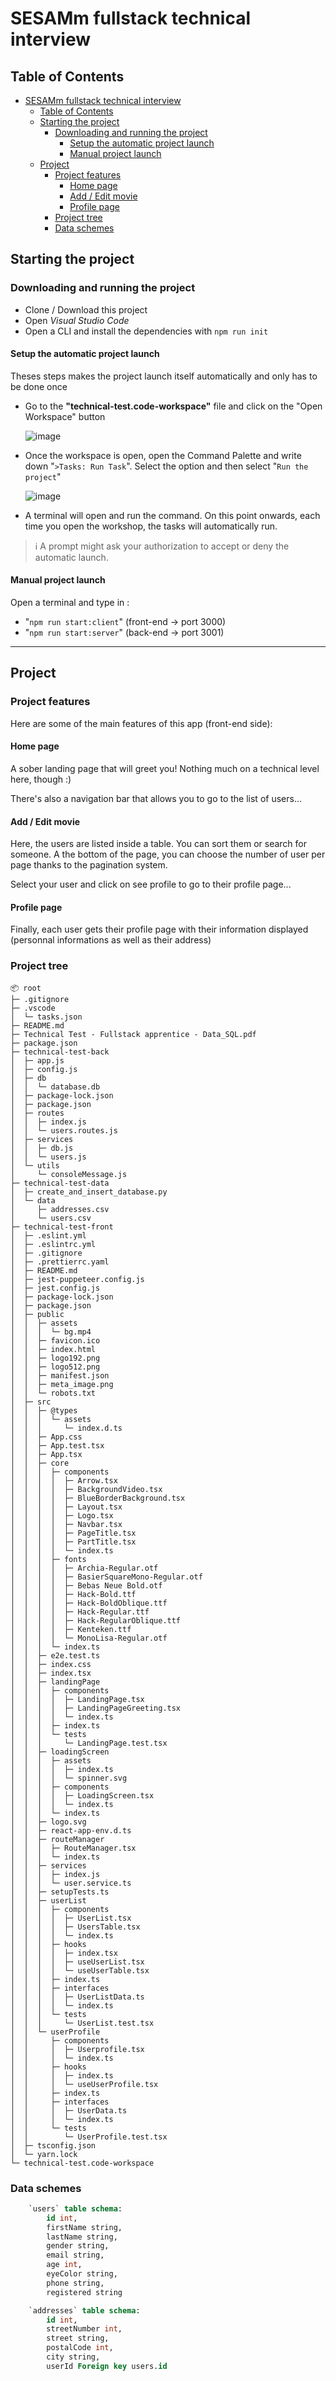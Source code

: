 # SESAMm fullstack technical interview

## Table of Contents

- [SESAMm fullstack technical interview](#sesamm-fullstack-technical-interview)
  - [Table of Contents](#table-of-contents)
  - [Starting the project](#starting-the-project)
    - [Downloading and running the project](#downloading-and-running-the-project)
      - [Setup the automatic project launch](#setup-the-automatic-project-launch)
      - [Manual project launch](#manual-project-launch)
  - [Project](#project)
    - [Project features](#project-features)
      - [Home page](#home-page)
      - [Add / Edit movie](#add--edit-movie)
      - [Profile page](#profile-page)
    - [Project tree](#project-tree)
    - [Data schemes](#data-schemes)

## Starting the project

### Downloading and running the project

- Clone / Download this project
- Open _Visual Studio Code_
- Open a CLI and install the dependencies with `npm run init`

#### Setup the automatic project launch

Theses steps makes the project launch itself automatically and only has to be
done once

- Go to the **"technical-test.code-workspace"** file and click on the
  "Open Workspace" button

  ![image](https://user-images.githubusercontent.com/56207146/160180330-3c543095-cc5b-477f-8d91-0f6a7f5adf80.png)

- Once the workspace is open, open the Command Palette and write down
  "`>Tasks: Run Task`". Select the option and then select "`Run the project`"

  ![image](https://user-images.githubusercontent.com/56207146/160179776-10679033-3a03-4f41-b5c3-83cb8e21542b.png)

- A terminal will open and run the command. On this point onwards, each time
  you open the workshop, the tasks will automatically run.

> :information_source: A prompt might ask your authorization to accept or deny
> the automatic launch.

#### Manual project launch

Open a terminal and type in :

- "`npm run start:client`" (front-end -> port 3000)
- "`npm run start:server`" (back-end -> port 3001)

---

## Project

### Project features

Here are some of the main features of this app (front-end side):

#### Home page

A sober landing page that will greet you!
Nothing much on a technical level here, though :)

There's also a navigation bar that allows you to go to the list of users...

#### Add / Edit movie

Here, the users are listed inside a table. You can sort them or search for someone. A the bottom of the page, you can choose the number of user per page thanks to the pagination system.

Select your user and click on see profile to go to their profile page...

#### Profile page

Finally, each user gets their profile page with their information displayed (personnal informations as well as their address)

### Project tree

```tree
📦 root
├─ .gitignore
├─ .vscode
│  └─ tasks.json
├─ README.md
├─ Technical Test - Fullstack apprentice - Data_SQL.pdf
├─ package.json
├─ technical-test-back
│  ├─ app.js
│  ├─ config.js
│  ├─ db
│  │  └─ database.db
│  ├─ package-lock.json
│  ├─ package.json
│  ├─ routes
│  │  ├─ index.js
│  │  └─ users.routes.js
│  ├─ services
│  │  ├─ db.js
│  │  └─ users.js
│  └─ utils
│     └─ consoleMessage.js
├─ technical-test-data
│  ├─ create_and_insert_database.py
│  └─ data
│     ├─ addresses.csv
│     └─ users.csv
├─ technical-test-front
│  ├─ .eslint.yml
│  ├─ .eslintrc.yml
│  ├─ .gitignore
│  ├─ .prettierrc.yaml
│  ├─ README.md
│  ├─ jest-puppeteer.config.js
│  ├─ jest.config.js
│  ├─ package-lock.json
│  ├─ package.json
│  ├─ public
│  │  ├─ assets
│  │  │  └─ bg.mp4
│  │  ├─ favicon.ico
│  │  ├─ index.html
│  │  ├─ logo192.png
│  │  ├─ logo512.png
│  │  ├─ manifest.json
│  │  ├─ meta_image.png
│  │  └─ robots.txt
│  ├─ src
│  │  ├─ @types
│  │  │  └─ assets
│  │  │     └─ index.d.ts
│  │  ├─ App.css
│  │  ├─ App.test.tsx
│  │  ├─ App.tsx
│  │  ├─ core
│  │  │  ├─ components
│  │  │  │  ├─ Arrow.tsx
│  │  │  │  ├─ BackgroundVideo.tsx
│  │  │  │  ├─ BlueBorderBackground.tsx
│  │  │  │  ├─ Layout.tsx
│  │  │  │  ├─ Logo.tsx
│  │  │  │  ├─ Navbar.tsx
│  │  │  │  ├─ PageTitle.tsx
│  │  │  │  ├─ PartTitle.tsx
│  │  │  │  └─ index.ts
│  │  │  ├─ fonts
│  │  │  │  ├─ Archia-Regular.otf
│  │  │  │  ├─ BasierSquareMono-Regular.otf
│  │  │  │  ├─ Bebas Neue Bold.otf
│  │  │  │  ├─ Hack-Bold.ttf
│  │  │  │  ├─ Hack-BoldOblique.ttf
│  │  │  │  ├─ Hack-Regular.ttf
│  │  │  │  ├─ Hack-RegularOblique.ttf
│  │  │  │  ├─ Kenteken.ttf
│  │  │  │  └─ MonoLisa-Regular.otf
│  │  │  └─ index.ts
│  │  ├─ e2e.test.ts
│  │  ├─ index.css
│  │  ├─ index.tsx
│  │  ├─ landingPage
│  │  │  ├─ components
│  │  │  │  ├─ LandingPage.tsx
│  │  │  │  ├─ LandingPageGreeting.tsx
│  │  │  │  └─ index.ts
│  │  │  ├─ index.ts
│  │  │  └─ tests
│  │  │     └─ LandingPage.test.tsx
│  │  ├─ loadingScreen
│  │  │  ├─ assets
│  │  │  │  ├─ index.ts
│  │  │  │  └─ spinner.svg
│  │  │  ├─ components
│  │  │  │  ├─ LoadingScreen.tsx
│  │  │  │  └─ index.ts
│  │  │  └─ index.ts
│  │  ├─ logo.svg
│  │  ├─ react-app-env.d.ts
│  │  ├─ routeManager
│  │  │  ├─ RouteManager.tsx
│  │  │  └─ index.ts
│  │  ├─ services
│  │  │  ├─ index.js
│  │  │  └─ user.service.ts
│  │  ├─ setupTests.ts
│  │  ├─ userList
│  │  │  ├─ components
│  │  │  │  ├─ UserList.tsx
│  │  │  │  ├─ UsersTable.tsx
│  │  │  │  └─ index.ts
│  │  │  ├─ hooks
│  │  │  │  ├─ index.tsx
│  │  │  │  ├─ useUserList.tsx
│  │  │  │  └─ useUserTable.tsx
│  │  │  ├─ index.ts
│  │  │  ├─ interfaces
│  │  │  │  ├─ UserListData.ts
│  │  │  │  └─ index.ts
│  │  │  └─ tests
│  │  │     └─ UserList.test.tsx
│  │  └─ userProfile
│  │     ├─ components
│  │     │  ├─ Userprofile.tsx
│  │     │  └─ index.ts
│  │     ├─ hooks
│  │     │  ├─ index.ts
│  │     │  └─ useUserProfile.tsx
│  │     ├─ index.ts
│  │     ├─ interfaces
│  │     │  ├─ UserData.ts
│  │     │  └─ index.ts
│  │     └─ tests
│  │        └─ UserProfile.test.tsx
│  ├─ tsconfig.json
│  └─ yarn.lock
└─ technical-test.code-workspace
```

### Data schemes

```sql
    `users` table schema:
        id int,
        firstName string,
        lastName string,
        gender string,
        email string,
        age int,
        eyeColor string,
        phone string,
        registered string
```

```sql
    `addresses` table schema:
        id int,
        streetNumber int,
        street string,
        postalCode int,
        city string,
        userId Foreign key users.id
```
